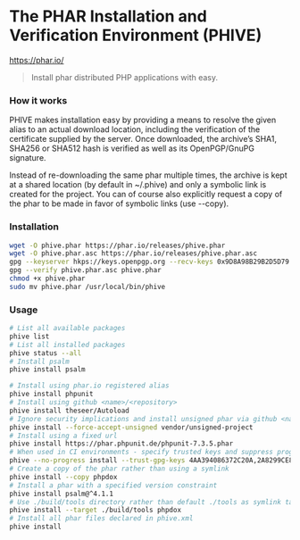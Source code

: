 # The PHAR Installation and Verification Environment (PHIVE)

https://phar.io/

> Install phar distributed PHP applications with easy.

### How it works

PHIVE makes installation easy by providing a means to resolve the given alias to an actual download location, including the verification of the certificate supplied by the server. Once downloaded, the archive’s SHA1, SHA256 or SHA512 hash is verified as well as its OpenPGP/GnuPG signature.

Instead of re-downloading the same phar multiple times, the archive is kept at a shared location (by default in ~/.phive) and only a symbolic link is created for the project. You can of course also explicitly request a copy of the phar to be made in favor of symbolic links (use --copy).

### Installation
```sh
wget -O phive.phar https://phar.io/releases/phive.phar
wget -O phive.phar.asc https://phar.io/releases/phive.phar.asc
gpg --keyserver hkps://keys.openpgp.org --recv-keys 0x9D8A98B29B2D5D79
gpg --verify phive.phar.asc phive.phar
chmod +x phive.phar
sudo mv phive.phar /usr/local/bin/phive
```

### Usage
```sh
# List all available packages
phive list
# List all installed packages
phive status --all
# Install psalm
phive install psalm
```


```sh
# Install using phar.io registered alias
phive install phpunit
# Install using github <name>/<repository>
phive install theseer/Autoload
# Ignore security implications and install unsigned phar via github <name>/<repository>
phive install --force-accept-unsigned vendor/unsigned-project
# Install using a fixed url
phive install https://phar.phpunit.de/phpunit-7.3.5.phar
# When used in CI environments - specify trusted keys and suppress progress output
phive --no-progress install --trust-gpg-keys 4AA394086372C20A,2A8299CE842DD38C phpab phpunit
# Create a copy of the phar rather than using a symlink
phive install --copy phpdox
# Install a phar with a specified version constraint
phive install psalm@^4.1.1
# Use ./build/tools directory rather than default ./tools as symlink target folder
phive install --target ./build/tools phpdox
# Install all phar files declared in phive.xml
phive install
```
